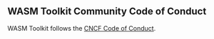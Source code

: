 ## WASM Toolkit Community Code of Conduct

WASM Toolkit follows the [CNCF Code of Conduct](https://github.com/cncf/foundation/blob/master/code-of-conduct.md).
